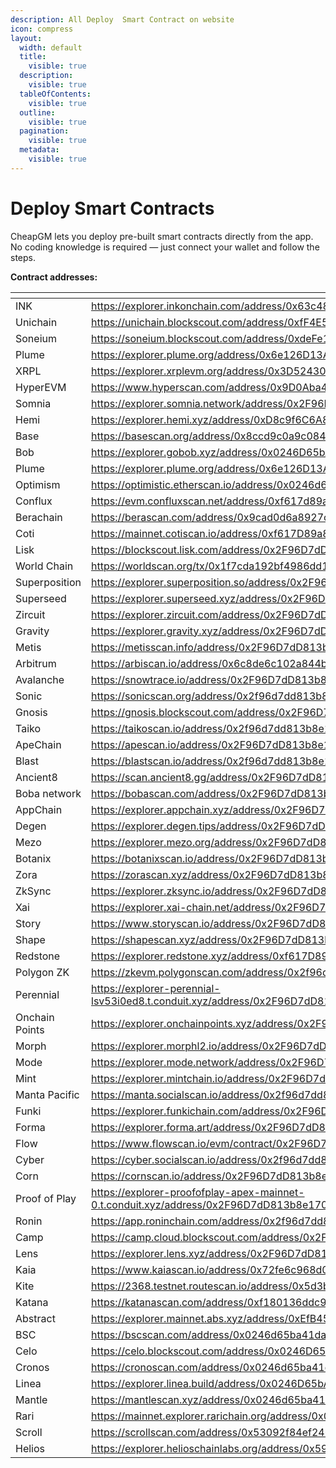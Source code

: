 ```yaml
---
description: All Deploy  Smart Contract on website
icon: compress
layout:
  width: default
  title:
    visible: true
  description:
    visible: true
  tableOfContents:
    visible: true
  outline:
    visible: true
  pagination:
    visible: true
  metadata:
    visible: true
---
```


# Deploy Smart Contracts

CheapGM lets you deploy pre-built smart contracts directly from the app.\
No coding knowledge is required — just connect your wallet and follow the steps.

**Contract addresses:**

<table data-view="cards"><thead><tr><th></th><th data-type="content-ref"></th><th data-hidden data-card-cover data-type="image"></th></tr></thead><tbody><tr><td> INK</td><td><a href="https://explorer.inkonchain.com/address/0x63c489D31a2c3dE0638360931F47fF066282473F">https://explorer.inkonchain.com/address/0x63c489D31a2c3dE0638360931F47fF066282473F</a></td><td><a href="../.gitbook/assets/ink.jpg">ink.jpg</a></td></tr><tr><td>Unichain</td><td><a href="https://unichain.blockscout.com/address/0xfF4E5275f5B1B69E94773Fa4134Be4c752c42705">https://unichain.blockscout.com/address/0xfF4E5275f5B1B69E94773Fa4134Be4c752c42705</a></td><td><a href="../.gitbook/assets/Unichain.jpg">Unichain.jpg</a></td></tr><tr><td>Soneium</td><td><a href="https://soneium.blockscout.com/address/0xdeFe1db2713ba0C51334343dca576bD5F4E793B2">https://soneium.blockscout.com/address/0xdeFe1db2713ba0C51334343dca576bD5F4E793B2</a></td><td><a href="../.gitbook/assets/soneium.jpg">soneium.jpg</a></td></tr><tr><td>Plume</td><td><a href="https://explorer.plume.org/address/0x6e126D13A5451780401804f55cEc3686192D29f7">https://explorer.plume.org/address/0x6e126D13A5451780401804f55cEc3686192D29f7</a></td><td><a href="../.gitbook/assets/plume.jpg">plume.jpg</a></td></tr><tr><td>XRPL </td><td><a href="https://explorer.xrplevm.org/address/0x3D52430d08EC461d58D7fd2F5f979B702E7329cd">https://explorer.xrplevm.org/address/0x3D52430d08EC461d58D7fd2F5f979B702E7329cd</a></td><td><a href="../.gitbook/assets/xrp.jpeg">xrp.jpeg</a></td></tr><tr><td>HyperEVM</td><td><a href="https://www.hyperscan.com/address/0x9D0Aba4d441156df553c4F16f778F278376d6E99">https://www.hyperscan.com/address/0x9D0Aba4d441156df553c4F16f778F278376d6E99</a></td><td><a href="../.gitbook/assets/Hyperliquid.png">Hyperliquid.png</a></td></tr><tr><td>Somnia</td><td><a href="https://explorer.somnia.network/address/0x2F96D7dD813b8e17071188791B78ea3FAb5c109C">https://explorer.somnia.network/address/0x2F96D7dD813b8e17071188791B78ea3FAb5c109C</a></td><td><a href="../.gitbook/assets/Somnia.jpg">Somnia.jpg</a></td></tr><tr><td>Hemi </td><td><a href="https://explorer.hemi.xyz/address/0xD8c9f6C6A8C40906FD3b1C47659097BE59ee8909">https://explorer.hemi.xyz/address/0xD8c9f6C6A8C40906FD3b1C47659097BE59ee8909</a></td><td><a href="../.gitbook/assets/hemi (1).jpg">hemi (1).jpg</a></td></tr><tr><td>Base</td><td><a href="https://basescan.org/address/0x8ccd9c0a9c084412416a85fd748c7f1e9b86442d">https://basescan.org/address/0x8ccd9c0a9c084412416a85fd748c7f1e9b86442d</a></td><td><a href="../.gitbook/assets/base.jpg">base.jpg</a></td></tr><tr><td>Bob</td><td><a href="https://explorer.gobob.xyz/address/0x0246D65bA41Da3DB6dB55e489146eB25ca3634E5">https://explorer.gobob.xyz/address/0x0246D65bA41Da3DB6dB55e489146eB25ca3634E5</a></td><td><a href="../.gitbook/assets/Bob .jpg">Bob .jpg</a></td></tr><tr><td>Plume</td><td><a href="https://explorer.plume.org/address/0x6e126D13A5451780401804f55cEc3686192D29f7">https://explorer.plume.org/address/0x6e126D13A5451780401804f55cEc3686192D29f7</a></td><td><a href="../.gitbook/assets/plume.jpg">plume.jpg</a></td></tr><tr><td>Optimism</td><td><a href="https://optimistic.etherscan.io/address/0x0246d65ba41da3db6db55e489146eb25ca3634e5">https://optimistic.etherscan.io/address/0x0246d65ba41da3db6db55e489146eb25ca3634e5</a></td><td><a href="../.gitbook/assets/op.jpg">op.jpg</a></td></tr><tr><td>Conflux</td><td><a href="https://evm.confluxscan.net/address/0xf617d89a811a39f06f5271f89db346a0ae297f71">https://evm.confluxscan.net/address/0xf617d89a811a39f06f5271f89db346a0ae297f71</a></td><td><a href="../.gitbook/assets/Conflux.png">Conflux.png</a></td></tr><tr><td>Berachain</td><td><a href="https://berascan.com/address/0x9cad0d6a8927cb0757f435b8e5ecb6b095862596">https://berascan.com/address/0x9cad0d6a8927cb0757f435b8e5ecb6b095862596</a></td><td><a href="../.gitbook/assets/berachain.png">berachain.png</a></td></tr><tr><td>Coti</td><td><a href="https://mainnet.cotiscan.io/address/0xf617D89a811A39f06f5271F89Db346A0Ae297f71">https://mainnet.cotiscan.io/address/0xf617D89a811A39f06f5271F89Db346A0Ae297f71</a></td><td><a href="../.gitbook/assets/ct.jpg">ct.jpg</a></td></tr><tr><td>Lisk</td><td><a href="https://blockscout.lisk.com/address/0x2F96D7dD813b8e17071188791B78ea3FAb5c109C">https://blockscout.lisk.com/address/0x2F96D7dD813b8e17071188791B78ea3FAb5c109C</a></td><td><a href="../.gitbook/assets/lisk.png">lisk.png</a></td></tr><tr><td>World Chain</td><td><a href="https://worldscan.org/tx/0x1f7cda192bf4986dd10c127d293cab29086b11e62edb8d625f649781867f6d4d">https://worldscan.org/tx/0x1f7cda192bf4986dd10c127d293cab29086b11e62edb8d625f649781867f6d4d</a></td><td><a href="../.gitbook/assets/world.jpg">world.jpg</a></td></tr><tr><td>Superposition</td><td><a href="https://explorer.superposition.so/address/0x2F96D7dD813b8e17071188791B78ea3FAb5c109C">https://explorer.superposition.so/address/0x2F96D7dD813b8e17071188791B78ea3FAb5c109C</a></td><td><a href="../.gitbook/assets/superposition.jpg">superposition.jpg</a></td></tr><tr><td>Superseed</td><td><a href="https://explorer.superseed.xyz/address/0x2F96D7dD813b8e17071188791B78ea3FAb5c109C">https://explorer.superseed.xyz/address/0x2F96D7dD813b8e17071188791B78ea3FAb5c109C</a></td><td><a href="../.gitbook/assets/superseed.jpg">superseed.jpg</a></td></tr><tr><td>Zircuit</td><td><a href="https://explorer.zircuit.com/address/0x2F96D7dD813b8e17071188791B78ea3FAb5c109C">https://explorer.zircuit.com/address/0x2F96D7dD813b8e17071188791B78ea3FAb5c109C</a></td><td><a href="../.gitbook/assets/zircuit.jpg">zircuit.jpg</a></td></tr><tr><td>Gravity</td><td><a href="https://explorer.gravity.xyz/address/0x2F96D7dD813b8e17071188791B78ea3FAb5c109C">https://explorer.gravity.xyz/address/0x2F96D7dD813b8e17071188791B78ea3FAb5c109C</a></td><td><a href="../.gitbook/assets/Gravity.jpg">Gravity.jpg</a></td></tr><tr><td>Metis</td><td><a href="https://metisscan.info/address/0x2F96D7dD813b8e17071188791B78ea3FAb5c109C">https://metisscan.info/address/0x2F96D7dD813b8e17071188791B78ea3FAb5c109C</a></td><td><a href="../.gitbook/assets/metis.jpg">metis.jpg</a></td></tr><tr><td>Arbitrum</td><td><a href="https://arbiscan.io/address/0x6c8de6c102a844b885291d1ce1cafdacf0a553d8">https://arbiscan.io/address/0x6c8de6c102a844b885291d1ce1cafdacf0a553d8</a></td><td><a href="../.gitbook/assets/mint.jpg">mint.jpg</a></td></tr><tr><td>Avalanche</td><td><a href="https://snowtrace.io/address/0x2F96D7dD813b8e17071188791B78ea3FAb5c109C">https://snowtrace.io/address/0x2F96D7dD813b8e17071188791B78ea3FAb5c109C</a></td><td><a href="../.gitbook/assets/avalanche.jpg">avalanche.jpg</a></td></tr><tr><td>Sonic</td><td><a href="https://sonicscan.org/address/0x2f96d7dd813b8e17071188791b78ea3fab5c109c">https://sonicscan.org/address/0x2f96d7dd813b8e17071188791b78ea3fab5c109c</a></td><td><a href="../.gitbook/assets/sonic.jpg">sonic.jpg</a></td></tr><tr><td>Gnosis</td><td><a href="https://gnosis.blockscout.com/address/0x2F96D7dD813b8e17071188791B78ea3FAb5c109C">https://gnosis.blockscout.com/address/0x2F96D7dD813b8e17071188791B78ea3FAb5c109C</a></td><td><a href="../.gitbook/assets/gnosis.jpg">gnosis.jpg</a></td></tr><tr><td>Taiko</td><td><a href="https://taikoscan.io/address/0x2f96d7dd813b8e17071188791b78ea3fab5c109c">https://taikoscan.io/address/0x2f96d7dd813b8e17071188791b78ea3fab5c109c</a></td><td><a href="../.gitbook/assets/taiko.png">taiko.png</a></td></tr><tr><td>ApeChain</td><td><a href="https://apescan.io/address/0x2F96D7dD813b8e17071188791B78ea3FAb5c109C">https://apescan.io/address/0x2F96D7dD813b8e17071188791B78ea3FAb5c109C</a></td><td><a href="../.gitbook/assets/ape.jpg">ape.jpg</a></td></tr><tr><td>Blast</td><td><a href="https://blastscan.io/address/0x2f96d7dd813b8e17071188791b78ea3fab5c109c">https://blastscan.io/address/0x2f96d7dd813b8e17071188791b78ea3fab5c109c</a></td><td><a href="../.gitbook/assets/blast.jpg">blast.jpg</a></td></tr><tr><td>Ancient8</td><td><a href="https://scan.ancient8.gg/address/0x2F96D7dD813b8e17071188791B78ea3FAb5c109C">https://scan.ancient8.gg/address/0x2F96D7dD813b8e17071188791B78ea3FAb5c109C</a></td><td><a href="../.gitbook/assets/ainc8.jpg">ainc8.jpg</a></td></tr><tr><td>Boba network</td><td><a href="https://bobascan.com/address/0x2F96D7dD813b8e17071188791B78ea3FAb5c109C">https://bobascan.com/address/0x2F96D7dD813b8e17071188791B78ea3FAb5c109C</a></td><td><a href="../.gitbook/assets/bobanet.jpg">bobanet.jpg</a></td></tr><tr><td>AppChain</td><td><a href="https://explorer.appchain.xyz/address/0x2F96D7dD813b8e17071188791B78ea3FAb5c109C">https://explorer.appchain.xyz/address/0x2F96D7dD813b8e17071188791B78ea3FAb5c109C</a></td><td><a href="../.gitbook/assets/appchain.jpg">appchain.jpg</a></td></tr><tr><td>Degen</td><td><a href="https://explorer.degen.tips/address/0x2F96D7dD813b8e17071188791B78ea3FAb5c109C">https://explorer.degen.tips/address/0x2F96D7dD813b8e17071188791B78ea3FAb5c109C</a></td><td><a href="../.gitbook/assets/degen.jpg">degen.jpg</a></td></tr><tr><td>Mezo</td><td><a href="https://explorer.mezo.org/address/0x2F96D7dD813b8e17071188791B78ea3FAb5c109C">https://explorer.mezo.org/address/0x2F96D7dD813b8e17071188791B78ea3FAb5c109C</a></td><td><a href="../.gitbook/assets/mezo.jpg">mezo.jpg</a></td></tr><tr><td>Botanix</td><td><a href="https://botanixscan.io/address/0x2F96D7dD813b8e17071188791B78ea3FAb5c109C">https://botanixscan.io/address/0x2F96D7dD813b8e17071188791B78ea3FAb5c109C</a></td><td><a href="../.gitbook/assets/botan.jpg">botan.jpg</a></td></tr><tr><td>Zora</td><td><a href="https://zorascan.xyz/address/0x2F96D7dD813b8e17071188791B78ea3FAb5c109C">https://zorascan.xyz/address/0x2F96D7dD813b8e17071188791B78ea3FAb5c109C</a></td><td><a href="../.gitbook/assets/zora.jpg">zora.jpg</a></td></tr><tr><td>ZkSync</td><td><a href="https://explorer.zksync.io/address/0x2F96D7dD813b8e17071188791B78ea3FAb5c109C">https://explorer.zksync.io/address/0x2F96D7dD813b8e17071188791B78ea3FAb5c109C</a></td><td><a href="../.gitbook/assets/zks.jpg">zks.jpg</a></td></tr><tr><td>Xai</td><td><a href="https://explorer.xai-chain.net/address/0x2F96D7dD813b8e17071188791B78ea3FAb5c109C">https://explorer.xai-chain.net/address/0x2F96D7dD813b8e17071188791B78ea3FAb5c109C</a></td><td><a href="../.gitbook/assets/xai.jpg">xai.jpg</a></td></tr><tr><td>Story</td><td><a href="https://www.storyscan.io/address/0x2F96D7dD813b8e17071188791B78ea3FAb5c109C">https://www.storyscan.io/address/0x2F96D7dD813b8e17071188791B78ea3FAb5c109C</a></td><td><a href="../.gitbook/assets/story.jpg">story.jpg</a></td></tr><tr><td>Shape</td><td><a href="https://shapescan.xyz/address/0x2F96D7dD813b8e17071188791B78ea3FAb5c109C">https://shapescan.xyz/address/0x2F96D7dD813b8e17071188791B78ea3FAb5c109C</a></td><td><a href="../.gitbook/assets/shape.jpg">shape.jpg</a></td></tr><tr><td>Redstone</td><td><a href="https://explorer.redstone.xyz/address/0xf617D89a811A39f06f5271F89Db346A0Ae297f71">https://explorer.redstone.xyz/address/0xf617D89a811A39f06f5271F89Db346A0Ae297f71</a></td><td><a href="../.gitbook/assets/redstone.jpg">redstone.jpg</a></td></tr><tr><td>Polygon ZK</td><td><a href="https://zkevm.polygonscan.com/address/0x2f96d7dd813b8e17071188791b78ea3fab5c109c">https://zkevm.polygonscan.com/address/0x2f96d7dd813b8e17071188791b78ea3fab5c109c</a></td><td><a href="../.gitbook/assets/polygzk.jpg">polygzk.jpg</a></td></tr><tr><td>Perennial</td><td><a href="https://explorer-perennial-lsv53i0ed8.t.conduit.xyz/address/0x2F96D7dD813b8e17071188791B78ea3FAb5c109C">https://explorer-perennial-lsv53i0ed8.t.conduit.xyz/address/0x2F96D7dD813b8e17071188791B78ea3FAb5c109C</a></td><td><a href="../.gitbook/assets/perenn.jpg">perenn.jpg</a></td></tr><tr><td>Onchain Points</td><td><a href="https://explorer.onchainpoints.xyz/address/0x2F96D7dD813b8e17071188791B78ea3FAb5c109C">https://explorer.onchainpoints.xyz/address/0x2F96D7dD813b8e17071188791B78ea3FAb5c109C</a></td><td><a href="../.gitbook/assets/onchpoin.jpg">onchpoin.jpg</a></td></tr><tr><td>Morph</td><td><a href="https://explorer.morphl2.io/address/0x2F96D7dD813b8e17071188791B78ea3FAb5c109C">https://explorer.morphl2.io/address/0x2F96D7dD813b8e17071188791B78ea3FAb5c109C</a></td><td><a href="../.gitbook/assets/morp.jpg">morp.jpg</a></td></tr><tr><td>Mode</td><td><a href="https://explorer.mode.network/address/0x2F96D7dD813b8e17071188791B78ea3FAb5c109C">https://explorer.mode.network/address/0x2F96D7dD813b8e17071188791B78ea3FAb5c109C</a></td><td><a href="../.gitbook/assets/mode.jpg">mode.jpg</a></td></tr><tr><td>Mint</td><td><a href="https://explorer.mintchain.io/address/0x2F96D7dD813b8e17071188791B78ea3FAb5c109C">https://explorer.mintchain.io/address/0x2F96D7dD813b8e17071188791B78ea3FAb5c109C</a></td><td><a href="../.gitbook/assets/mint.jpg">mint.jpg</a></td></tr><tr><td>Manta Pacific</td><td><a href="https://manta.socialscan.io/address/0x2f96d7dd813b8e17071188791b78ea3fab5c109c">https://manta.socialscan.io/address/0x2f96d7dd813b8e17071188791b78ea3fab5c109c</a></td><td><a href="../.gitbook/assets/manta.jpg">manta.jpg</a></td></tr><tr><td>Funki</td><td><a href="https://explorer.funkichain.com/address/0x2F96D7dD813b8e17071188791B78ea3FAb5c109C">https://explorer.funkichain.com/address/0x2F96D7dD813b8e17071188791B78ea3FAb5c109C</a></td><td><a href="../.gitbook/assets/funki.jpg">funki.jpg</a></td></tr><tr><td>Forma</td><td><a href="https://explorer.forma.art/address/0x2F96D7dD813b8e17071188791B78ea3FAb5c109C">https://explorer.forma.art/address/0x2F96D7dD813b8e17071188791B78ea3FAb5c109C</a></td><td><a href="../.gitbook/assets/forma.png">forma.png</a></td></tr><tr><td>Flow</td><td><a href="https://www.flowscan.io/evm/contract/0x2F96D7dD813b8e17071188791B78ea3FAb5c109C">https://www.flowscan.io/evm/contract/0x2F96D7dD813b8e17071188791B78ea3FAb5c109C</a></td><td><a href="../.gitbook/assets/flow.jpg">flow.jpg</a></td></tr><tr><td>Cyber</td><td><a href="https://cyber.socialscan.io/address/0x2f96d7dd813b8e17071188791b78ea3fab5c109c">https://cyber.socialscan.io/address/0x2f96d7dd813b8e17071188791b78ea3fab5c109c</a></td><td><a href="../.gitbook/assets/cyber.jpg">cyber.jpg</a></td></tr><tr><td>Corn</td><td><a href="https://cornscan.io/address/0x2F96D7dD813b8e17071188791B78ea3FAb5c109C">https://cornscan.io/address/0x2F96D7dD813b8e17071188791B78ea3FAb5c109C</a></td><td><a href="../.gitbook/assets/corn.jpg">corn.jpg</a></td></tr><tr><td>Proof of Play</td><td><a href="https://explorer-proofofplay-apex-mainnet-0.t.conduit.xyz/address/0x2F96D7dD813b8e17071188791B78ea3FAb5c109C">https://explorer-proofofplay-apex-mainnet-0.t.conduit.xyz/address/0x2F96D7dD813b8e17071188791B78ea3FAb5c109C</a></td><td><a href="../.gitbook/assets/proof.jpg">proof.jpg</a></td></tr><tr><td>Ronin</td><td><a href="https://app.roninchain.com/address/0x2f96d7dd813b8e17071188791b78ea3fab5c109c">https://app.roninchain.com/address/0x2f96d7dd813b8e17071188791b78ea3fab5c109c</a></td><td><a href="../.gitbook/assets/ronin.jpg">ronin.jpg</a></td></tr><tr><td>Camp</td><td><a href="https://camp.cloud.blockscout.com/address/0x2F96D7dD813b8e17071188791B78ea3FAb5c109C">https://camp.cloud.blockscout.com/address/0x2F96D7dD813b8e17071188791B78ea3FAb5c109C</a></td><td><a href="../.gitbook/assets/camp.jpg">camp.jpg</a></td></tr><tr><td>Lens</td><td><a href="https://explorer.lens.xyz/address/0x2F96D7dD813b8e17071188791B78ea3FAb5c109C">https://explorer.lens.xyz/address/0x2F96D7dD813b8e17071188791B78ea3FAb5c109C</a></td><td><a href="../.gitbook/assets/lens.jpg">lens.jpg</a></td></tr><tr><td>Kaia</td><td><a href="https://www.kaiascan.io/address/0x72fe6c968d0da46f45e65923330a262a1f75963c">https://www.kaiascan.io/address/0x72fe6c968d0da46f45e65923330a262a1f75963c</a></td><td><a href="../.gitbook/assets/Kaia.jpg">Kaia.jpg</a></td></tr><tr><td>Kite</td><td><a href="https://2368.testnet.routescan.io/address/0x5d3b48F0Fba334631758F3396d0357E943cBde14">https://2368.testnet.routescan.io/address/0x5d3b48F0Fba334631758F3396d0357E943cBde14</a></td><td><a href="../.gitbook/assets/KITE AI.jpg">KITE AI.jpg</a></td></tr><tr><td>Katana</td><td><a href="https://katanascan.com/address/0xf180136ddc9e4f8c9b5a9fe59e2b1f07265c5d4d">https://katanascan.com/address/0xf180136ddc9e4f8c9b5a9fe59e2b1f07265c5d4d</a></td><td><a href="../.gitbook/assets/Katana.jpg">Katana.jpg</a></td></tr><tr><td>Abstract</td><td><a href="https://explorer.mainnet.abs.xyz/address/0xEfB45Cd4CfF4D11D4b029659e618DaaCdD8D18f3">https://explorer.mainnet.abs.xyz/address/0xEfB45Cd4CfF4D11D4b029659e618DaaCdD8D18f3</a></td><td><a href="../.gitbook/assets/abstract.jpg">abstract.jpg</a></td></tr><tr><td>BSC</td><td><a href="https://bscscan.com/address/0x0246d65ba41da3db6db55e489146eb25ca3634e5">https://bscscan.com/address/0x0246d65ba41da3db6db55e489146eb25ca3634e5</a></td><td><a href="../.gitbook/assets/bnbchain.png">bnbchain.png</a></td></tr><tr><td>Celo</td><td><a href="https://celo.blockscout.com/address/0x0246D65bA41Da3DB6dB55e489146eB25ca3634E5">https://celo.blockscout.com/address/0x0246D65bA41Da3DB6dB55e489146eB25ca3634E5</a></td><td><a href="../.gitbook/assets/celo.jpg">celo.jpg</a></td></tr><tr><td>Cronos</td><td><a href="https://cronoscan.com/address/0x0246d65ba41da3db6db55e489146eb25ca3634e5">https://cronoscan.com/address/0x0246d65ba41da3db6db55e489146eb25ca3634e5</a></td><td><a href="../.gitbook/assets/Cronos.png">Cronos.png</a></td></tr><tr><td>Linea</td><td><a href="https://explorer.linea.build/address/0x0246D65bA41Da3DB6dB55e489146eB25ca3634E5">https://explorer.linea.build/address/0x0246D65bA41Da3DB6dB55e489146eB25ca3634E5</a></td><td><a href="../.gitbook/assets/linea.png">linea.png</a></td></tr><tr><td>Mantle</td><td><a href="https://mantlescan.xyz/address/0x0246d65ba41da3db6db55e489146eb25ca3634e5">https://mantlescan.xyz/address/0x0246d65ba41da3db6db55e489146eb25ca3634e5</a></td><td><a href="../.gitbook/assets/Mantle.jpg">Mantle.jpg</a></td></tr><tr><td>Rari</td><td><a href="https://mainnet.explorer.rarichain.org/address/0x0246D65bA41Da3DB6dB55e489146eB25ca3634E5">https://mainnet.explorer.rarichain.org/address/0x0246D65bA41Da3DB6dB55e489146eB25ca3634E5</a></td><td><a href="../.gitbook/assets/RARI Chain  .jpg">RARI Chain  .jpg</a></td></tr><tr><td>Scroll</td><td><a href="https://scrollscan.com/address/0x53092f84ef2460d8517f011f7722125758de5aa2">https://scrollscan.com/address/0x53092f84ef2460d8517f011f7722125758de5aa2</a></td><td><a href="../.gitbook/assets/Scroll.jpeg">Scroll.jpeg</a></td></tr><tr><td>Helios</td><td><a href="https://explorer.helioschainlabs.org/address/0x59B9Ac688e39A14b938AC8C3269db66D8aDB9aF6">https://explorer.helioschainlabs.org/address/0x59B9Ac688e39A14b938AC8C3269db66D8aDB9aF6</a></td><td><a href="../.gitbook/assets/Helios.jpg">Helios.jpg</a></td></tr></tbody></table>
